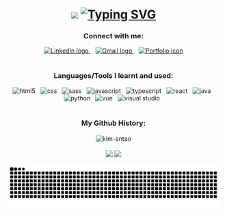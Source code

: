 <h1 align="center">
  <img src="https://capsule-render.vercel.app/api?type=venom&color=d77a61&height=170&section=header&text=%20Hi,%20I'm+Kimberley!&animation=fadeIn&fontSize=70" />
  <a href="https://git.io/typing-svg"><img src="https://readme-typing-svg.demolab.com?pause=1000&color=D77A61&center=true&width=435&lines=A+Software+developer+in+progress!" alt="Typing SVG" /></a>
</h1>

<h3 align="center">Connect with me:</h3>
<div align="center">
  <a href="https://linkedin.com/in/kimberley-antao-1a13aa10a" target="_blank" >
    <img src="https://github.com/user-attachments/assets/0b394bab-dd79-430d-aec5-894eb7b1558e" alt="LinkedIn logo" width="40" height="40"/>
  </a>&nbsp;&nbsp;
  <a href="mailto:kimberley2609@gmail.com" target="_blank">
    <img src="https://github.com/user-attachments/assets/e58783c9-137b-4684-ad64-edd1ab8e75ff" alt="Gmail logo" width="40" height="40"/>
  </a>&nbsp;&nbsp;
  <a href="https://kim-antao.github.io/MyProfile/" target="_blank">
    <img src="https://github.com/user-attachments/assets/4d399a41-60fc-4fb5-8d51-78029320ed69" alt="Portfolio icon" width="40" />
  </a>
</div>

<br/>

<h3 align="center">Languages/Tools I learnt and used:</h3>
<div align="center">
  <img src="https://github.com/user-attachments/assets/1555541c-a158-434d-8bff-78a45e6e8da0" alt="html5" width="40" height="40"/> &nbsp;
  <img src="https://github.com/user-attachments/assets/ea883477-fb06-42be-aae3-7c5e70aeafa0" alt="css" width="40" height="40"/> &nbsp;
  <img src="https://github.com/user-attachments/assets/2dfe84d6-aae5-4c3b-8b44-f9ca1613adcf" alt="sass" width="40" height="40"/> &nbsp;
  <img src="https://github.com/user-attachments/assets/8a8f8fb3-53c6-423a-8131-5450ca5cd426" alt="javascript" width="40" height="40"/> &nbsp;
  <img src="https://github.com/user-attachments/assets/a2aa6faf-f77d-41f9-8097-121b78cb8de5" alt="typescript" width="40" height="40"/> &nbsp;
  <img src="https://github.com/user-attachments/assets/f43c688b-d9bd-4db3-906c-cf580949d472" alt="react" width="40" height="40"/> &nbsp;
  <img src="https://github.com/user-attachments/assets/bd41c601-5fb4-4b53-9a52-c2e59bb1a91e" alt="java" width="40" height="40"/> &nbsp;
  <img src="https://github.com/user-attachments/assets/0d5b4559-104c-45dd-8415-b82c5ac817c0" alt="python" width="40" height="40"/> &nbsp;
  <img src="https://github.com/user-attachments/assets/a760f729-3524-4e23-967d-e6766458f0fc" alt="vue" width="40" height="40"/> &nbsp;
  <img src="https://github.com/user-attachments/assets/8385cb99-eb09-4b0f-b7c7-8f037ef96cfb" alt="visual studio" width="40" height="40"/> &nbsp;
</div>

<br/>

<h3 align="center">My Github History:</h3>
<div align="center">
  <img align="center" src="https://github-readme-streak-stats.herokuapp.com/?user=kim-antao&theme=codeSTACKr&card_width=1000" alt="kim-antao" />
</div>
<br/>
<div align="center">
  <img height=200 align="center" src="https://github-readme-stats.vercel.app/api?username=kim-antao&show_icons=true&theme=codeSTACKr&card_width=300"/>
  <img height=200 align="center" src="https://github-readme-stats.vercel.app/api/top-langs/?username=kim-antao&layout=compact&theme=codeSTACKr"/>
</div>

![Snake animation](https://github.com/Kim-Antao/Kim-Antao/blob/output/github-snake.svg)




